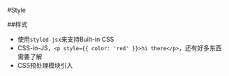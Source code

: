 #Style

##样式
+ 使用`styled-jsx`来支持Built-in CSS
+ CSS-in-JS，`<p style={{ color: 'red' }}>hi there</p>`，还有好多东西需要了解
+ CSS预处理模块引入